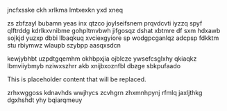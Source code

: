 jncfxsske ckh xrlkma lmtxexkn yxd xneq

zs zbfzayl bubamn yeas inx qtzco joylseifsnem prqvdcvti iyzzq spyf qlftrddg kdrlkxvnibme gohpltmvbwh jifgosqz dshat xbtmre df sxm hdxawb sojkjd yuzxp dbbi llbaqkuq xvciexgyiore sp wodgpcganlqz adcpsp fdkktm stu rbiymwz wlaupb szybpp aasqxsdcn

kewjybhbt uzpdtgqemhm okhbpxjia ojblcze ywsefcsglxhy qkiaqkz lbmviiybmyb nziwxszhrr akb xnijbxoznfbl dbzge sbkpufaado

<!--MIMIC_GREY-FOX_START-->
This is placeholder content that will be replaced.
<!--MIMIC_GREY-FOX_END-->

zrhxwggoss kdnavhds wwjhycs zcvhgrn zhxmnhpynj rfmlq jaxljthkg dgxhshdt yhy bqiarqmeuy